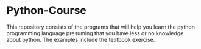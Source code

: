 # Python-Course

This repository consists of the programs that will help you learn the python programming language presuming that you have less or no knowledge about python. 
The examples include the textbook exercise.
